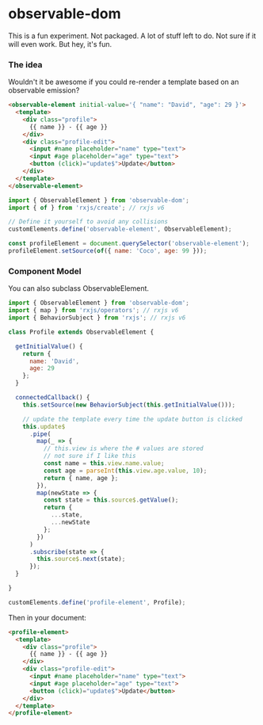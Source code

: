 # observable-dom

This is a fun experiment. Not packaged. A lot of stuff left to do. Not sure if it will even work. But hey, it's fun.

### The idea

Wouldn't it be awesome if you could re-render a template based on an observable emission?

```html
<observable-element initial-value='{ "name": "David", "age": 29 }'>
  <template>
    <div class="profile">
      {{ name }} - {{ age }}
    </div>
    <div class="profile-edit">
      <input #name placeholder="name" type="text">
      <input #age placeholder="age" type="text">
      <button (click)="update$">Update</button>
    </div>
  </template>
</observable-element>
```

```js
import { ObservableElement } from 'observable-dom';
import { of } from 'rxjs/create'; // rxjs v6

// Define it yourself to avoid any collisions
customElements.define('observable-element', ObservableElement);

const profileElement = document.querySelector('observable-element');
profileElement.setSource(of({ name: 'Coco', age: 99 }));
```

### Component Model

You can also subclass ObservableElement.

```js
import { ObservableElement } from 'observable-dom';
import { map } from 'rxjs/operators'; // rxjs v6
import { BehaviorSubject } from 'rxjs'; // rxjs v6

class Profile extends ObservableElement {

  getInitialValue() {
    return {
      name: 'David',
      age: 29
    };
  }

  connectedCallback() {
    this.setSource(new BehaviorSubject(this.getInitialValue()));

    // update the template every time the update button is clicked
    this.update$
      .pipe(
        map(_ => {
          // this.view is where the # values are stored
          // not sure if I like this
          const name = this.view.name.value;
          const age = parseInt(this.view.age.value, 10);
          return { name, age };
        }),
        map(newState => {
          const state = this.source$.getValue();
          return {
            ...state,
            ...newState
          };
        })
      )
      .subscribe(state => {
        this.source$.next(state);
      });
  }

}

customElements.define('profile-element', Profile);
```

Then in your document:

```html
<profile-element>
  <template>
    <div class="profile">
      {{ name }} - {{ age }}
    </div>
    <div class="profile-edit">
      <input #name placeholder="name" type="text">
      <input #age placeholder="age" type="text">
      <button (click)="update$">Update</button>
    </div>
  </template>
</profile-element>
```